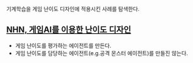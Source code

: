 기계학습을 게임 난이도 디자인에 적용시킨 사례를 탐색한다.
## [NHN, 게임AI를 이용한 난이도 디자인](https://www.bloter.net/newsView/blt201911280013)
- 게임 난이도를 평가하는 에이전트를 만든다.
- 게임 난이도를 담당하는 에이전트(e.g.공격 몬스터 에이전트)를 만들진 않는다.

